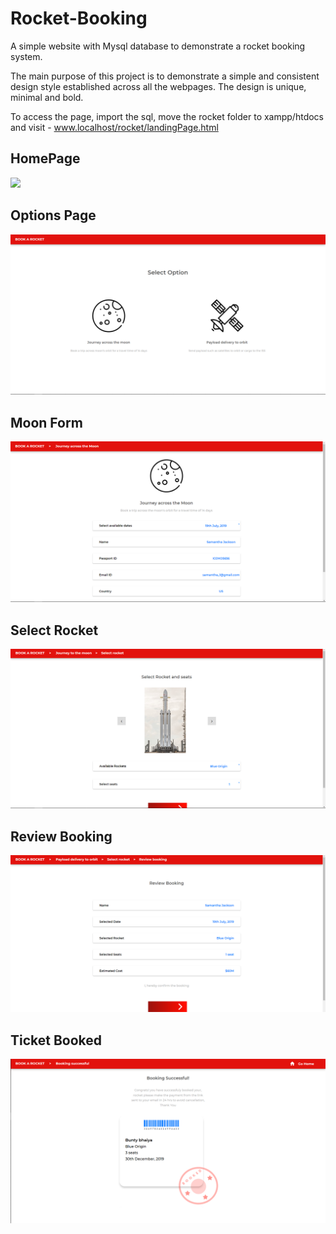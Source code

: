 # Rocket-Booking
A simple website with Mysql database to demonstrate a rocket booking system.

The main purpose of this project is to demonstrate a simple and consistent design style established across all the webpages.
The design is unique, minimal and bold.

To access the page, import the sql, move the rocket folder to xampp/htdocs and visit - www.localhost/rocket/landingPage.html

## HomePage
![](screenshots/1landingPage.gif)

## Options Page
![](screenshots/2SelectOption.PNG)

## Moon Form
![](screenshots/3MoonForm.PNG)

## Select Rocket
![](screenshots/4SelectMoonRocket.PNG)

## Review Booking
![](screenshots/5ReviewBooking.PNG)

## Ticket Booked
![](screenshots/6moonBookedNew.PNG)
